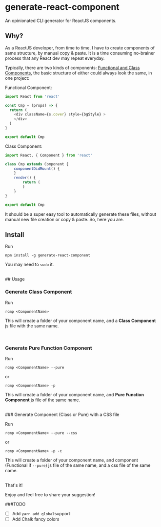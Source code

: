 # generate-react-component

An opinionated CLI generator for ReactJS components.
<br>

## Why?

As a ReactJS developer, from time to time, I have to create components of same structure, by manual copy & paste. It is a time consuming no-brainer process that any React dev may repeat everyday. 

Typically, there are two kinds of components: [Functional and Class Components](https://facebook.github.io/react/docs/components-and-props.html#functional-and-class-components), the basic structure of either could always look the same, in one project:

Functional Component:

```javascript
import React from 'react'

const Cmp = (props) => {
  return (
    <div className={s.cover} style={bgStyle} >
    </div>
  )
}

export default Cmp
```  

Class Component:

```javascript
import React, { Component } from 'react'

class Cmp extends Component {
    componentDidMount() {
    }
    render() {
        return (
        )
    }
}

export default Cmp  
```

It should be a super easy tool to automatically generate these files, without manual new file creation or copy & paste. So, here you are.
<br>

## Install

Run

```npm install -g generate-react-component```

You may need to ```sudo``` it.

<br>
## Usage

### Generate Class Component

Run

```rcmp <ComponentName>```

This will create a folder of your component name, and a **Class Component** js file with the same name.

<br>

### Generate Pure Function Component

Run

```rcmp <ComponentName> --pure```

or

```rcmp <ComponentName> -p```

This will create a folder of your component name, and **Pure Function Component** js file of the same name.

<br>
### Generate Component (Class or Pure) with a CSS file

Run

```rcmp <ComponentName> --pure --css```

or

```rcmp <ComponentName> -p -c```

This will create a folder of your component name, and component (Functional if ```--pure```) js file of the same name, and a css file of the same name.

<br>
That's it!

Enjoy and feel free to share your suggestion!

###TODO

- [ ] Add ```yarn add global```support
- [ ] Add Chalk fancy colors